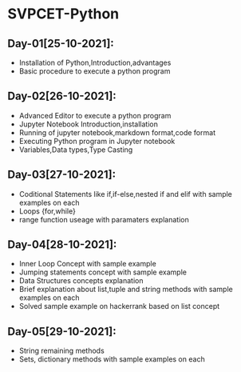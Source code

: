 # SVPCET-Python

## Day-01[25-10-2021]:
  - Installation of Python,Introduction,advantages
  - Basic procedure to execute a python program
## Day-02[26-10-2021]:
  - Advanced Editor to execute a python program
  - Jupyter Notebook Introduction,installation
  - Running of jupyter notebook,markdown format,code format
  - Executing Python program in Jupyter notebook
  - Variables,Data types,Type Casting
## Day-03[27-10-2021]:
  - Coditional Statements like if,if-else,nested if and elif with sample examples on each
  - Loops {for,while}
  - range function useage with paramaters explanation
## Day-04[28-10-2021]:
  - Inner Loop Concept with sample example
  - Jumping statements concept with sample example
  - Data Structures concepts explanation
  - Brief explanation about list,tuple and string methods with sample examples on each
  - Solved sample example on hackerrank based on list concept
## Day-05[29-10-2021]:
  - String remaining methods
  - Sets, dictionary methods with sample examples on each
